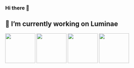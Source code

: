 ### Hi there 👋

## 🔭 I’m currently working on Luminae
<p>
  <img height=96 src="https://storage.googleapis.com/cms-storage-bucket/64d67700f8293a9dc827.svg"/>
  <img height=96 src="https://www.rust-lang.org/logos/rust-logo-128x128.png"/>
  <img height=96 src="https://upload.wikimedia.org/wikipedia/commons/9/91/Dart-logo-icon.svg"/>
  <img height=96 src="https://seeklogo.com/images/S/supabase-logo-DCC676FFE2-seeklogo.com.png"/>
</p>

<!-- 
![quicktime's GitHub stats](https://github-readme-stats-seven-psi-53.vercel.app/api?username=quicktime&show_icons=true&theme=radical)
-->

<!--
**quicktime/quicktime** is a ✨ _special_ ✨ repository because its `README.md` (this file) appears on your GitHub profile.

Here are some ideas to get you started:

- 🔭 I’m currently working on ...
- 🌱 I’m currently learning ...
- 👯 I’m looking to collaborate on ...
- 🤔 I’m looking for help with ...
- 💬 Ask me about ...
- 📫 How to reach me: ...
- 😄 Pronouns: ...
- ⚡ Fun fact: ...
-->
